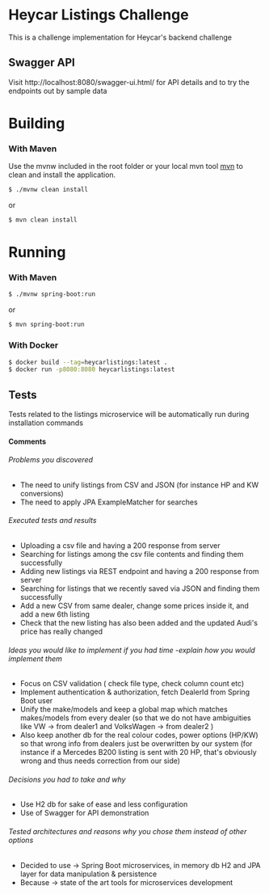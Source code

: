 # Heycar Listings Challenge

This is a challenge implementation for Heycar's backend challenge

## Swagger API

Visit http://localhost:8080/swagger-ui.html/ for API details
and to try the endpoints out by sample data

# Building
### With Maven

Use the mvnw included in the root folder or your local mvn tool  [mvn](https://maven.apache.org/) to clean and install the application.

```bash
$ ./mvnw clean install
```

or

```bash
$ mvn clean install
```
# Running

### With Maven

```bash
$ ./mvnw spring-boot:run
```
or

```bash
$ mvn spring-boot:run
```
### With Docker

```bash
$ docker build --tag=heycarlistings:latest .
$ docker run -p8080:8080 heycarlistings:latest

```

## Tests
Tests related to the listings microservice will be 
automatically run during installation commands

#### Comments

###### Problems you discovered

- The need to unify listings from CSV and JSON (for instance HP and KW conversions)
- The need to apply JPA ExampleMatcher for searches

###### Executed tests and results

- Uploading a csv file and having a 200 response from server
- Searching for listings among the csv file contents and finding them successfully
- Adding new listings via REST endpoint and having a 200 response from server
- Searching for listings that we recently saved via JSON and finding them successfully
- Add a new CSV from same dealer, change some prices inside it, and add a new 6th listing
- Check that the new listing has also been added and the updated Audi's price has really changed

###### Ideas you would like to implement if you had time -explain how you would implement them

- Focus on CSV validation ( check file type, check column count etc)
- Implement authentication & authorization, fetch DealerId from Spring Boot user
- Unify the make/models and keep a global map which matches makes/models from every dealer
  (so that we do not have ambiguities like
  VW -> from dealer1 and
  VolksWagen -> from dealer2 )
- Also keep another db for the real colour codes, power options (HP/KW) so that wrong info from dealers just be overwritten
  by our system (for instance if a Mercedes B200 listing is sent with 20 HP, that's obviously wrong and thus needs correction
  from our side)

###### Decisions you had to take and why

- Use H2 db for sake of ease and less configuration
- Use of Swagger for API demonstration

###### Tested architectures and reasons why you chose them instead of other options
- Decided to use -> Spring Boot microservices, in memory db H2 and JPA layer for data manipulation & persistence
- Because -> state of the art tools for microservices development
